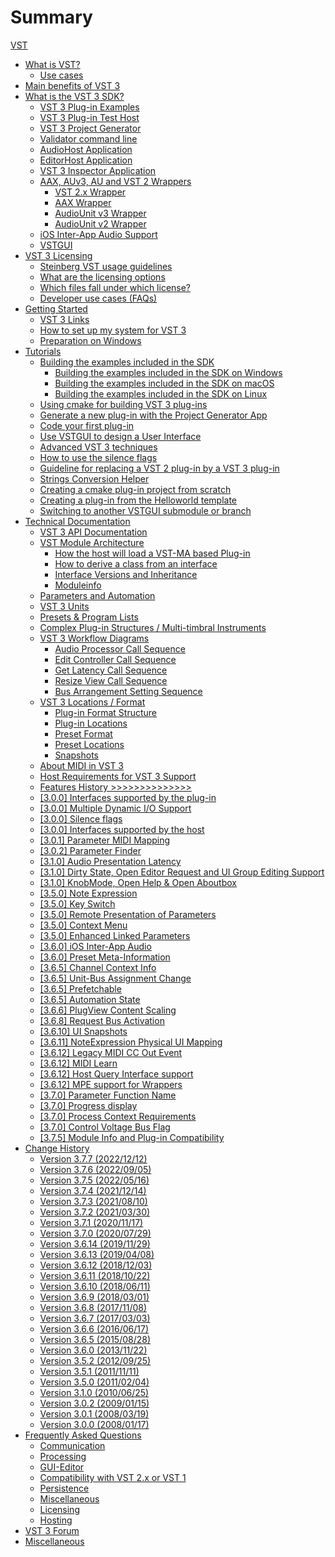 # Summary

[VST](pages/README.md)

- [What is VST?](pages/What+is+VST/Index.md)
  - [Use cases](pages/What+is+VST/Use+cases.md)
- [Main benefits of VST 3](pages/Main+benefits+of+VST+3/Index.md)
- [What is the VST 3 SDK?](pages/What+is+the+VST+3+SDK/Index.md)
  - [VST 3 Plug-in Examples](pages/What+is+the+VST+3+SDK/Plug-in+Examples.md)
  - [VST 3 Plug-in Test Host](pages/What+is+the+VST+3+SDK/Plug-in+Test+Host.md)
  - [VST 3 Project Generator](pages/What+is+the+VST+3+SDK/Project+Generator.md)
  - [Validator command line](pages/What+is+the+VST+3+SDK/Validator.md)
  - [AudioHost Application](pages/What+is+the+VST+3+SDK/AudioHost.md)
  - [EditorHost Application](pages/What+is+the+VST+3+SDK/EditorHost.md)
  - [VST 3 Inspector Application](pages/What+is+the+VST+3+SDK/VST3Inspector.md)
  - [AAX, AUv3, AU and VST 2 Wrappers](pages/What+is+the+VST+3+SDK/Wrappers/Index.md)
    - [VST 2.x Wrapper](pages/What+is+the+VST+3+SDK/Wrappers/VST+2+Wrapper.md)
    - [AAX Wrapper](pages/What+is+the+VST+3+SDK/Wrappers/AAX+Wrapper.md)
    - [AudioUnit v3 Wrapper](pages/What+is+the+VST+3+SDK/Wrappers/AUv3+Wrapper.md)
    - [AudioUnit v2 Wrapper](pages/What+is+the+VST+3+SDK/Wrappers/AUv2+Wrapper.md)
  - [iOS Inter-App Audio Support](pages/What+is+the+VST+3+SDK/iOS+Inter-App+Audio+support.md)
  - [VSTGUI](pages/What+is+the+VST+3+SDK/VSTGUI.md)
- [VST 3 Licensing](pages/VST+3+Licensing/Index.md)
  - [Steinberg VST usage guidelines](pages/VST+3+Licensing/Usage+guidelines.md)
  - [What are the licensing options](pages/VST+3+Licensing/What+are+the+licensing+options.md)
  - [Which files fall under which license?](pages/VST+3+Licensing/Which+files+fall+under+which+license.md)
  - [Developer use cases (FAQs)](pages/VST+3+Licensing/Developer+use+cases.md)
- [Getting Started](pages/Getting+Started/Index.md)
  - [VST 3 Links](pages/Getting+Started/Links.md)
  - [How to set up my system for VST 3](pages/Getting+Started/How+to+setup+my+system.md)
  - [Preparation on Windows](pages/Getting+Started/Preparation+on+Windows.md)
- [Tutorials](pages/Tutorials/Index.md)
  - [Building the examples included in the SDK](pages/Tutorials/Building+the+examples/Index.md)
    - [Building the examples included in the SDK on Windows](pages/Tutorials/Building+the+examples/Building+the+examples+included+in+the+SDK+Windows.md)
    - [Building the examples included in the SDK on macOS](pages/Tutorials/Building+the+examples/Building+the+examples+included+in+the+SDK+macOS.md)
    - [Building the examples included in the SDK on Linux](pages/Tutorials/Building+the+examples/Building+the+examples+included+in+the+SDK+Linux.md)
  - [Using cmake for building VST 3 plug-ins](pages/Tutorials/Using+cmake+for+building+plug-ins.md)
  - [Generate a new plug-in with the Project Generator App](pages/Tutorials/Generate+new+plug-in+with+Project+Generator.md)
  - [Code your first plug-in](pages/Tutorials/Code+your+first+plug-in.md)
  - [Use VSTGUI to design a User Interface](pages/Tutorials/Use+VSTGUI+to+design+a+UI.md)
  - [Advanced VST 3 techniques](pages/Tutorials/Advanced+VST+3+techniques.md)
  - [How to use the silence flags](pages/Tutorials/How+to+use+the+silence+flags.md)
  - [Guideline for replacing a VST 2 plug-in by a VST 3 plug-in](pages/Tutorials/Guideline+for+VST3+replacing+VST2.md)
  - [Strings Conversion Helper](pages/Tutorials/Strings+Conversion+Helper.md)
  - [Creating a cmake plug-in project from scratch](pages/Tutorials/Creating+a+plug-in+from+scratch.md)
  - [Creating a plug-in from the Helloworld template](pages/Tutorials/Creating+a+plug-in+from+the+Helloworld+template.md)
  - [Switching to another VSTGUI submodule or branch](pages/Tutorials/Switching+to+another-VSTGUI+submodule+or+branch.md)
- [Technical Documentation](pages/Technical+Documentation/Index.md)
  - [VST 3 API Documentation](pages/Technical+Documentation/API+Documentation/Index.md)
  - [VST Module Architecture](pages/Technical+Documentation/VST+Module+Architecture/Index.md)
    - [How the host will load a VST-MA based Plug-in](pages/Technical+Documentation/VST+Module+Architecture/Loading.md)
    - [How to derive a class from an interface](pages/Technical+Documentation/VST+Module+Architecture/Derive+From+Interface.md)
    - [Interface Versions and Inheritance](pages/Technical+Documentation/VST+Module+Architecture/Interface+Versions+and+Inheritance.md)
    - [Moduleinfo](pages/Technical+Documentation/VST+Module+Architecture/ModuleInfo-JSON.md)
  - [Parameters and Automation](pages/Technical+Documentation/Parameters+Automation/Index.md)
  - [VST 3 Units](pages/Technical+Documentation/VST+3+Units/Index.md)
  - [Presets & Program Lists](pages/Technical+Documentation/Presets+Program+Lists/Index.md)
  - [Complex Plug-in Structures / Multi-timbral Instruments](pages/Technical+Documentation/Complex+Structures/Index.md)
  - [VST 3 Workflow Diagrams](pages/Technical+Documentation/Workflow+Diagrams/Index.md)
    - [Audio Processor Call Sequence](pages/Technical+Documentation/Workflow+Diagrams/Audio+Processor+Call+Sequence.md)
    - [Edit Controller Call Sequence](pages/Technical+Documentation/Workflow+Diagrams/Edit+Controller+Call+Sequence.md)
    - [Get Latency Call Sequence](pages/Technical+Documentation/Workflow+Diagrams/Get+Latency+Call+Sequence.md)
    - [Resize View Call Sequence](pages/Technical+Documentation/Workflow+Diagrams/Resize+View+Call+Sequence.md)
    - [Bus Arrangement Setting Sequence](pages/Technical+Documentation/Workflow+Diagrams/Bus+Arrangement+Setting+Sequence.md)
  - [VST 3 Locations / Format](pages/Technical+Documentation/Locations+Format/Index.md)
    - [Plug-in Format Structure](pages/Technical+Documentation/Locations+Format/Plugin+Format.md)
    - [Plug-in Locations](pages/Technical+Documentation/Locations+Format/Plugin+Locations.md)
    - [Preset Format](pages/Technical+Documentation/Locations+Format/Preset+Format.md)
    - [Preset Locations](pages/Technical+Documentation/Locations+Format/Preset+Locations.md)
    - [Snapshots](pages/Technical+Documentation/Locations+Format/Snapshots.md)
  - [About MIDI in VST 3](pages/Technical+Documentation/About+MIDI/Index.md)
  - [Host Requirements for VST 3 Support](pages/Technical+Documentation/Host+Requirements/Index.md)
  - [Features History >>>>>>>>>>>>>>](pages/Technical+Documentation/Change+History/Index.md)
  - [\[3.0.0\] Interfaces supported by the plug-in](pages/Technical+Documentation/Change+History/3.0.0/Plug+in+Interfaces.md)
  - [\[3.0.0\] Multiple Dynamic I/O Support](pages/Technical+Documentation/Change+History/3.0.0/Multiple+Dynamic+IO.md)
  - [\[3.0.0\] Silence flags](pages/Technical+Documentation/Change+History/3.0.0/Silence+flags.md)
  - [\[3.0.0\] Interfaces supported by the host](pages/Technical+Documentation/Change+History/3.0.0/Host+Interfaces.md)
  - [\[3.0.1\] Parameter MIDI Mapping](pages/Technical+Documentation/Change+History/3.0.1/IMidiMapping.md)
  - [\[3.0.2\] Parameter Finder](pages/Technical+Documentation/Change+History/3.0.2/IParameterFinder.md)
  - [\[3.1.0\] Audio Presentation Latency](pages/Technical+Documentation/Change+History/3.1.0/IAudioPresentationLatency.md)
  - [\[3.1.0\] Dirty State, Open Editor Request and UI Group Editing Support](pages/Technical+Documentation/Change+History/3.1.0/IComponentHandler2.md)
  - [\[3.1.0\] KnobMode, Open Help & Open Aboutbox](pages/Technical+Documentation/Change+History/3.1.0/IEditController2.md)
  - [\[3.5.0\] Note Expression](pages/Technical+Documentation/Change+History/3.5.0/INoteExpressionController.md)
  - [\[3.5.0\] Key Switch](pages/Technical+Documentation/Change+History/3.5.0/IKeyswitchController.md)
  - [\[3.5.0\] Remote Presentation of Parameters](pages/Technical+Documentation/Change+History/3.5.0/IXmlRepresentationController.md)
  - [\[3.5.0\] Context Menu](pages/Technical+Documentation/Change+History/3.5.0/IComponentHandler3.md)
  - [\[3.5.0\] Enhanced Linked Parameters](pages/Technical+Documentation/Change+History/3.5.0/IEditControllerHostEditing.md)
  - [\[3.6.0\] iOS Inter-App Audio](pages/Technical+Documentation/Change+History/3.6.0/IAA.md)
  - [\[3.6.0\] Preset Meta-Information](pages/Technical+Documentation/Change+History/3.6.0/IStreamAttributes.md)
  - [\[3.6.5\] Channel Context Info](pages/Technical+Documentation/Change+History/3.6.5/IInfoListener.md)
  - [\[3.6.5\] Unit-Bus Assignment Change](pages/Technical+Documentation/Change+History/3.6.5/IUnitHandler2.md)
  - [\[3.6.5\] Prefetchable](pages/Technical+Documentation/Change+History/3.6.5/IPrefetchableSupport.md)
  - [\[3.6.5\] Automation State](pages/Technical+Documentation/Change+History/3.6.5/IAutomationState.md)
  - [\[3.6.6\] PlugView Content Scaling](pages/Technical+Documentation/Change+History/3.6.6/IPlugViewContentScaleSupport.md)
  - [\[3.6.8\] Request Bus Activation](pages/Technical+Documentation/Change+History/3.6.8/IComponentHandlerBusActivation.md)
  - [\[3.6.10\] UI Snapshots](pages/Technical+Documentation/Change+History/3.6.10/UI+Snapshots.md)
  - [\[3.6.11\] NoteExpression Physical UI Mapping](pages/Technical+Documentation/Change+History/3.6.11/INoteExpressionPhysicalUIMapping.md)
  - [\[3.6.12\] Legacy MIDI CC Out Event](pages/Technical+Documentation/Change+History/3.6.12/LegacyMIDICCOutEvent.md)
  - [\[3.6.12\] MIDI Learn](pages/Technical+Documentation/Change+History/3.6.12/IMidiLearn.md)
  - [\[3.6.12\] Host Query Interface support](pages/Technical+Documentation/Change+History/3.6.12/IPlugInterfaceSupport.md)
  - [\[3.6.12\] MPE support for Wrappers](pages/Technical+Documentation/Change+History/3.6.12/IVst3WrapperMPESupport.md)
  - [\[3.7.0\] Parameter Function Name](pages/Technical+Documentation/Change+History/3.7.0/IParameterFunctionName.md)
  - [\[3.7.0\] Progress display](pages/Technical+Documentation/Change+History/3.7.0/IProgress.md)
  - [\[3.7.0\] Process Context Requirements](pages/Technical+Documentation/Change+History/3.7.0/IProcessContextRequirements.md)
  - [\[3.7.0\] Control Voltage Bus Flag](pages/Technical+Documentation/Change+History/3.7.0/Control+Voltage.md)
  - [\[3.7.5\] Module Info and Plug-in Compatibility](pages/Technical+Documentation/Change+History/3.7.5/ModuleInfo.md)
- [Change History](pages/Versions/Index.md)
  - [Version 3.7.7 (2022/12/12)](pages/Versions/Version+3.7.7.md)
  - [Version 3.7.6 (2022/09/05)](pages/Versions/Version+3.7.6.md)
  - [Version 3.7.5 (2022/05/16)](pages/Versions/Version+3.7.5.md)
  - [Version 3.7.4 (2021/12/14)](pages/Versions/Version+3.7.4.md)
  - [Version 3.7.3 (2021/08/10)](pages/Versions/Version+3.7.3.md)
  - [Version 3.7.2 (2021/03/30)](pages/Versions/Version+3.7.2.md)
  - [Version 3.7.1 (2020/11/17)](pages/Versions/Version+3.7.1.md)
  - [Version 3.7.0 (2020/07/29)](pages/Versions/Version+3.7.0.md)
  - [Version 3.6.14 (2019/11/29)](pages/Versions/Version+3.6.14.md)
  - [Version 3.6.13 (2019/04/08)](pages/Versions/Version+3.6.13.md)
  - [Version 3.6.12 (2018/12/03)](pages/Versions/Version+3.6.12.md)
  - [Version 3.6.11 (2018/10/22)](pages/Versions/Version+3.6.11.md)
  - [Version 3.6.10 (2018/06/11)](pages/Versions/Version+3.6.10.md)
  - [Version 3.6.9 (2018/03/01)](pages/Versions/Version+3.6.9.md)
  - [Version 3.6.8 (2017/11/08)](pages/Versions/Version+3.6.8.md)
  - [Version 3.6.7 (2017/03/03)](pages/Versions/Version+3.6.7.md)
  - [Version 3.6.6 (2016/06/17)](pages/Versions/Version+3.6.6.md)
  - [Version 3.6.5 (2015/08/28)](pages/Versions/Version+3.6.5.md)
  - [Version 3.6.0 (2013/11/22)](pages/Versions/Version+3.6.0.md)
  - [Version 3.5.2 (2012/09/25)](pages/Versions/Version+3.5.2.md)
  - [Version 3.5.1 (2011/11/11)](pages/Versions/Version+3.5.1.md)
  - [Version 3.5.0 (2011/02/04)](pages/Versions/Version+3.5.0.md)
  - [Version 3.1.0 (2010/06/25)](pages/Versions/Version+3.1.0.md)
  - [Version 3.0.2 (2009/01/15)](pages/Versions/Version+3.0.2.md)
  - [Version 3.0.1 (2008/03/19)](pages/Versions/Version+3.0.1.md)
  - [Version 3.0.0 (2008/01/17)](pages/Versions/Version+3.0.0.md)
- [Frequently Asked Questions](pages/FAQ/Index.md)
  - [Communication](pages/FAQ/Communication.md)
  - [Processing](pages/FAQ/Processing.md)
  - [GUI-Editor](pages/FAQ/GUI+Editor.md)
  - [Compatibility with VST 2.x or VST 1](pages/FAQ/Compatibility+with+VST+2.x+or+VST+1.md)
  - [Persistence](pages/FAQ/Persistence.md)
  - [Miscellaneous](pages/FAQ/Miscellaneous.md)
  - [Licensing](pages/FAQ/Licensing.md)
  - [Hosting](pages/FAQ/Hosting.md)
- [VST 3 Forum](pages/Forum/Index.md)
- [Miscellaneous](pages/Miscellaneous/Index.md)
